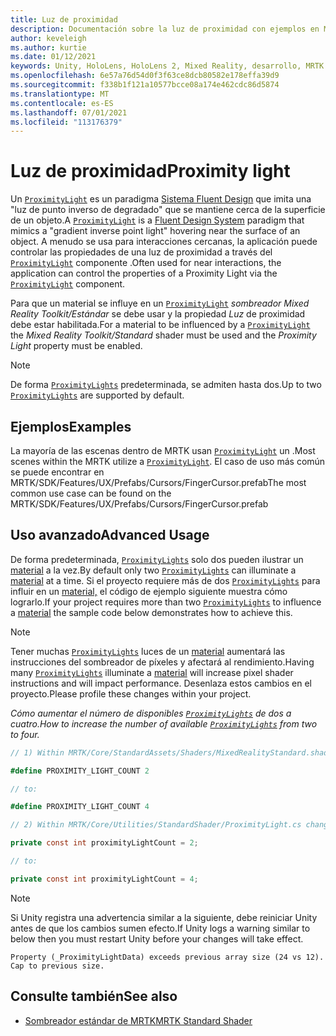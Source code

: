```yaml
---
title: Luz de proximidad
description: Documentación sobre la luz de proximidad con ejemplos en MRTK
author: keveleigh
ms.author: kurtie
ms.date: 01/12/2021
keywords: Unity, HoloLens, HoloLens 2, Mixed Reality, desarrollo, MRTK
ms.openlocfilehash: 6e57a76d54d0f3f63ce8dcb80582e178effa39d9
ms.sourcegitcommit: f338b1f121a10577bcce08a174e462cdc86d5874
ms.translationtype: MT
ms.contentlocale: es-ES
ms.lasthandoff: 07/01/2021
ms.locfileid: "113176379"
---
```

# <a name="proximity-light"></a><span data-ttu-id="1a71e-104">Luz de proximidad</span><span class="sxs-lookup"><span data-stu-id="1a71e-104">Proximity light</span></span>

<span data-ttu-id="1a71e-105">Un [`ProximityLight`](xref:Microsoft.MixedReality.Toolkit.Utilities.ProximityLight) es un paradigma [Sistema Fluent Design](https://www.microsoft.com/design/fluent/) que imita una "luz de punto inverso de degradado" que se mantiene cerca de la superficie de un objeto.</span><span class="sxs-lookup"><span data-stu-id="1a71e-105">A [`ProximityLight`](xref:Microsoft.MixedReality.Toolkit.Utilities.ProximityLight) is a [Fluent Design System](https://www.microsoft.com/design/fluent/) paradigm that mimics a "gradient inverse point light" hovering near the surface of an object.</span></span> <span data-ttu-id="1a71e-106">A menudo se usa para interacciones cercanas, la aplicación puede controlar las propiedades de una luz de proximidad a través del [`ProximityLight`](xref:Microsoft.MixedReality.Toolkit.Utilities.ProximityLight) componente .</span><span class="sxs-lookup"><span data-stu-id="1a71e-106">Often used for near interactions, the application can control the properties of a Proximity Light via the [`ProximityLight`](xref:Microsoft.MixedReality.Toolkit.Utilities.ProximityLight) component.</span></span>

<span data-ttu-id="1a71e-107">Para que un material se influye en un [`ProximityLight`](xref:Microsoft.MixedReality.Toolkit.Utilities.ProximityLight) *sombreador Mixed Reality Toolkit/Estándar* se debe usar y la propiedad *Luz* de proximidad debe estar habilitada.</span><span class="sxs-lookup"><span data-stu-id="1a71e-107">For a material to be influenced by a [`ProximityLight`](xref:Microsoft.MixedReality.Toolkit.Utilities.ProximityLight) the *Mixed Reality Toolkit/Standard* shader must be used and the *Proximity Light* property must be enabled.</span></span>

> [!NOTE]
> <span data-ttu-id="1a71e-108">De forma [`ProximityLights`](xref:Microsoft.MixedReality.Toolkit.Utilities.ProximityLight) predeterminada, se admiten hasta dos.</span><span class="sxs-lookup"><span data-stu-id="1a71e-108">Up to two [`ProximityLights`](xref:Microsoft.MixedReality.Toolkit.Utilities.ProximityLight) are supported by default.</span></span>

## <a name="examples"></a><span data-ttu-id="1a71e-109">Ejemplos</span><span class="sxs-lookup"><span data-stu-id="1a71e-109">Examples</span></span>

<span data-ttu-id="1a71e-110">La mayoría de las escenas dentro de MRTK usan [`ProximityLight`](xref:Microsoft.MixedReality.Toolkit.Utilities.ProximityLight) un .</span><span class="sxs-lookup"><span data-stu-id="1a71e-110">Most scenes within the MRTK utilize a [`ProximityLight`](xref:Microsoft.MixedReality.Toolkit.Utilities.ProximityLight).</span></span> <span data-ttu-id="1a71e-111">El caso de uso más común se puede encontrar en MRTK/SDK/Features/UX/Prefabs/Cursors/FingerCursor.prefab</span><span class="sxs-lookup"><span data-stu-id="1a71e-111">The most common use case can be found on the MRTK/SDK/Features/UX/Prefabs/Cursors/FingerCursor.prefab</span></span>

## <a name="advanced-usage"></a><span data-ttu-id="1a71e-112">Uso avanzado</span><span class="sxs-lookup"><span data-stu-id="1a71e-112">Advanced Usage</span></span>

<span data-ttu-id="1a71e-113">De forma predeterminada, [`ProximityLights`](xref:Microsoft.MixedReality.Toolkit.Utilities.ProximityLight) solo dos pueden ilustrar un [material](https://docs.unity3d.com/ScriptReference/Material.html) a la vez.</span><span class="sxs-lookup"><span data-stu-id="1a71e-113">By default only two [`ProximityLights`](xref:Microsoft.MixedReality.Toolkit.Utilities.ProximityLight) can illuminate a [material](https://docs.unity3d.com/ScriptReference/Material.html) at a time.</span></span> <span data-ttu-id="1a71e-114">Si el proyecto requiere más de dos [`ProximityLights`](xref:Microsoft.MixedReality.Toolkit.Utilities.ProximityLight) para influir en un [material,](https://docs.unity3d.com/ScriptReference/Material.html) el código de ejemplo siguiente muestra cómo lograrlo.</span><span class="sxs-lookup"><span data-stu-id="1a71e-114">If your project requires more than two [`ProximityLights`](xref:Microsoft.MixedReality.Toolkit.Utilities.ProximityLight) to influence a [material](https://docs.unity3d.com/ScriptReference/Material.html) the sample code below demonstrates how to achieve this.</span></span>

> [!NOTE]
> <span data-ttu-id="1a71e-115">Tener muchas [`ProximityLights`](xref:Microsoft.MixedReality.Toolkit.Utilities.ProximityLight) luces de un [material](https://docs.unity3d.com/ScriptReference/Material.html) aumentará las instrucciones del sombreador de píxeles y afectará al rendimiento.</span><span class="sxs-lookup"><span data-stu-id="1a71e-115">Having many [`ProximityLights`](xref:Microsoft.MixedReality.Toolkit.Utilities.ProximityLight) illuminate a [material](https://docs.unity3d.com/ScriptReference/Material.html) will increase pixel shader instructions and will impact performance.</span></span> <span data-ttu-id="1a71e-116">Desenlaza estos cambios en el proyecto.</span><span class="sxs-lookup"><span data-stu-id="1a71e-116">Please profile these changes within your project.</span></span>

<span data-ttu-id="1a71e-117">*Cómo aumentar el número de disponibles [`ProximityLights`](xref:Microsoft.MixedReality.Toolkit.Utilities.ProximityLight) de dos a cuatro.*</span><span class="sxs-lookup"><span data-stu-id="1a71e-117">*How to increase the number of available [`ProximityLights`](xref:Microsoft.MixedReality.Toolkit.Utilities.ProximityLight) from two to four.*</span></span>

```C#
// 1) Within MRTK/Core/StandardAssets/Shaders/MixedRealityStandard.shader change:

#define PROXIMITY_LIGHT_COUNT 2

// to:

#define PROXIMITY_LIGHT_COUNT 4

// 2) Within MRTK/Core/Utilities/StandardShader/ProximityLight.cs change:

private const int proximityLightCount = 2;

// to:

private const int proximityLightCount = 4;
```

> [!NOTE]
> <span data-ttu-id="1a71e-118">Si Unity registra una advertencia similar a la siguiente, debe reiniciar Unity antes de que los cambios sumen efecto.</span><span class="sxs-lookup"><span data-stu-id="1a71e-118">If Unity logs a warning similar to below then you must restart Unity before your changes will take effect.</span></span>
>
>`Property (_ProximityLightData) exceeds previous array size (24 vs 12). Cap to previous size.`

## <a name="see-also"></a><span data-ttu-id="1a71e-119">Consulte también</span><span class="sxs-lookup"><span data-stu-id="1a71e-119">See also</span></span>

* [<span data-ttu-id="1a71e-120">Sombreador estándar de MRTK</span><span class="sxs-lookup"><span data-stu-id="1a71e-120">MRTK Standard Shader</span></span>](mrtk-standard-shader.md)
